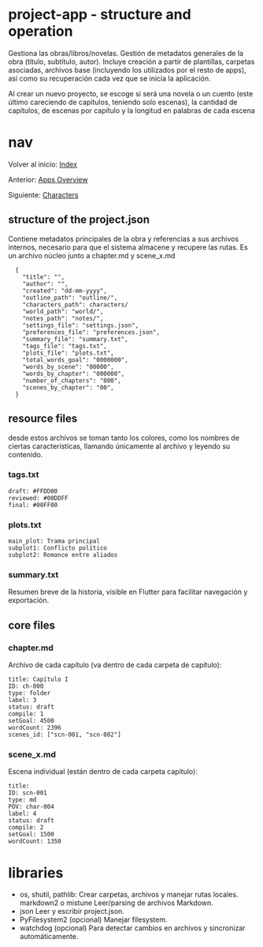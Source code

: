 # project-app - structure and operation

Gestiona las obras/libros/novelas. Gestión de metadatos generales de la obra (título, subtítulo, autor). 
Incluye creación a partir de plantillas, carpetas asociadas, archivos base (incluyendo los utilizados por el resto de apps), así como su recuperación cada vez que se inicia la aplicación.

Al crear un nuevo proyecto, se escoge si será una novela o un cuento (este último careciendo de capítulos, teniendo solo escenas), la cantidad de capítulos, de escenas por capítulo y la longitud en palabras de cada escena

# nav
Volver al inicio:
[Index](index.md)

Anterior:
[Apps Overview](apps-overview.md)

Siguiente:
[Characters](characters.md)

## structure of the project.json
Contiene metadatos principales de la obra y referencias a sus archivos internos, necesario para que el sistema almacene y recupere las rutas. Es un archivo núcleo junto a chapter.md y scene_x.md

      {
        "title": "",
        "author": "",
        "created": "dd-mm-yyyy",
        "outline_path": "outline/",
        "characters_path": characters/
        "world_path": "world/",
        "notes_path": "notes/",
        "settings_file": "settings.json",
        "preferences_file": "preferences.json",
        "summary_file": "summary.txt",
        "tags_file": "tags.txt",
        "plots_file": "plots.txt",
        "total_words_goal": "0000000",
        "words_by_scene": "00000",
        "words_by_chapter": "000000",
        "number_of_chapters": "000",
        "scenes_by_chapter": "00",
      }

## resource files

desde estos archivos se toman tanto los colores, como los nombres de ciertas características, llamando únicamente al archivo y leyendo su contenido.

### tags.txt

    draft: #FFDD00
    reviewed: #00DDFF
    final: #00FF00

### plots.txt

    main_plot: Trama principal
    subplot1: Conflicto político
    subplot2: Romance entre aliados

### summary.txt
Resumen breve de la historia, visible en Flutter para facilitar navegación y exportación.

## core files

### chapter.md
Archivo de cada capítulo (va dentro de cada carpeta de capítulo):

    title: Capítulo I
    ID: ch-000
    type: folder
    label: 3
    status: draft
    compile: 1
    setGoal: 4500
    wordCount: 2396
    scenes_id: ["scn-001, "scn-002"]

### scene_x.md
Escena individual (están dentro de cada carpeta capítulo):

    title: 
    ID: scn-001
    type: md
    POV: char-004
    label: 4
    status: draft
    compile: 2
    setGoal: 1500
    wordCount: 1350

# libraries
- os, shutil, pathlib: Crear carpetas, archivos y manejar rutas locales.
markdown2 o mistune	Leer/parsing de archivos Markdown.
- json	Leer y escribir project.json.
- PyFilesystem2 (opcional)	Manejar filesystem.
- watchdog (opcional)	Para detectar cambios en archivos y sincronizar automáticamente.